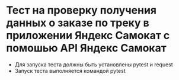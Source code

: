 # Тест на проверку получения данных о заказе по треку в приложении Яндекс Самокат с помошью API Яндекс Самокат
- Для запуска теста должны быть установлены pytest и request
- Запуск теста выполняется командой pytest 